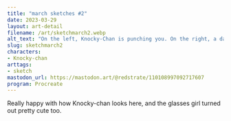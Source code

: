 ```yaml
---
title: "march sketches #2"
date: 2023-03-29
layout: art-detail
filename: /art/sketchmarch2.webp
alt_text: "On the left, Knocky-Chan is punching you. On the right, a dark haired girl is leaning on a non-descript cube."
slug: sketchmarch2
characters:
- Knocky-chan
arttags:
- sketch
mastodon_url: https://mastodon.art/@redstrate/110108997092717607
program: Procreate
---
```

Really happy with how Knocky-chan looks here, and the glasses girl turned out pretty cute too.

